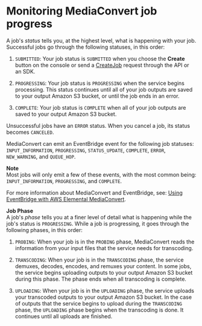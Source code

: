# Monitoring MediaConvert job progress<a name="how-mediaconvert-jobs-progress"></a>

A job's *status* tells you, at the highest level, what is happening with your job\. Successful jobs go through the following statuses, in this order:

1. `SUBMITTED`: Your job status is `SUBMITTED` when you choose the **Create** button on the console or send a [CreateJob](https://docs.aws.amazon.com/mediaconvert/latest/apireference/jobs.html#jobs-http-methods) request through the API or an SDK\. 

1. `PROGRESSING`: Your job status is `PROGRESSING` when the service begins processing\. This status continues until all of your job outputs are saved to your output Amazon S3 bucket, or until the job ends in an error\.

1. `COMPLETE`: Your job status is `COMPLETE` when all of your job outputs are saved to your output Amazon S3 bucket\.

Unsuccessful jobs have an `ERROR` status\. When you cancel a job, its status becomes `CANCELED`\.

MediaConvert can emit an EventBridge event for the following job statuses: `INPUT_INFORMATION`, `PROGRESSING`, `STATUS_UPDATE`, `COMPLETE`, `ERROR`, `NEW_WARNING`, and `QUEUE_HOP`\. 

**Note**  
Most jobs will only emit a few of these events, with the most common being: `INPUT_INFORMATION`, `PROGRESSING`, and `COMPLETE`\.

For more information about MediaConvert and EventBridge, see: [Using EventBridge with AWS Elemental MediaConvert](eventbridge_events.md)\.

**Job Phase**  
A job's *phase* tells you at a finer level of detail what is happening while the job's status is `PROGRESSING`\. While a job is progressing, it goes through the following phases, in this order:

1. `PROBING`: When your job is in the `PROBING` phase, MediaConvert reads the information from your input files that the service needs for transcoding\.

1. `TRANSCODING`: When your job is in the `TRANSCODING` phase, the service demuxes, decodes, encodes, and remuxes your content\. In some jobs, the service begins uploading outputs to your output Amazon S3 bucket during this phase\. The phase ends when all transcoding is complete\.

1. `UPLOADING`: When your job is in the `UPLOADING` phase, the service uploads your transcoded outputs to your output Amazon S3 bucket\. In the case of outputs that the service begins to upload during the `TRANSCODING` phase, the `UPLOADING` phase begins when the transcoding is done\. It continues until all uploads are finished\.